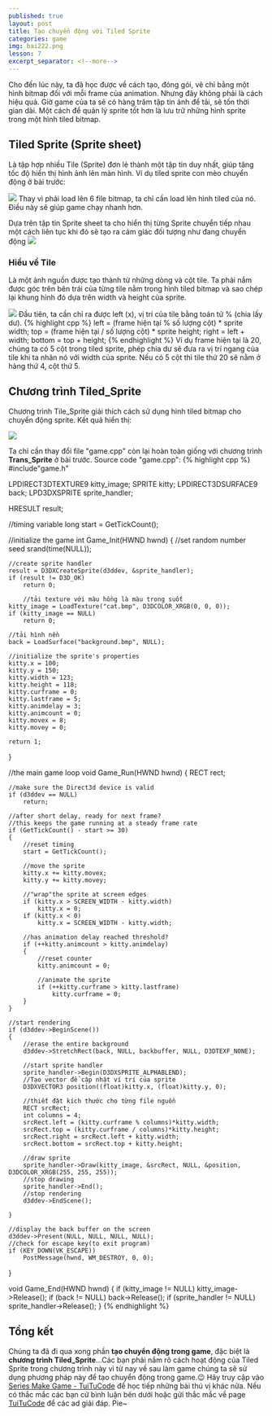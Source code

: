 ```yaml
---
published: true
layout: post
title: Tạo chuyển động với Tiled Sprite
categories: game
img: bai222.png
lesson: 7
excerpt_separator: <!--more-->
---
```

Cho đến lúc này, ta đã học được về cách tạo, đóng gói, vẽ chỉ bằng một hình bitmap đối với mỗi frame của animation. Nhưng đây không phải là cách hiệu quả. Giờ game của ta sẽ có hàng trăm tập tin ảnh để tải, sẽ tốn thời gian dài. Một cách để quản lý sprite tốt hơn là lưu trữ những hình sprite trong một hình tiled bitmap.
<!--more-->

## Tiled Sprite (Sprite sheet)
Là tập hợp nhiều Tile (Sprite) đơn lẻ thành một tập tin duy nhất, giúp tăng tốc độ hiển thị hình ảnh lên màn hình.
Ví dụ tiled sprite con mèo chuyển động ở bài trước:

![](https://1.bp.blogspot.com/-aPX5dfdbR8I/XTKGfo4T3FI/AAAAAAAAEFw/NrgQfuXsdRoHAm0ElhMWtLDasgp37H5_wCLcBGAs/s1600/cat.bmp)
Thay vì phải load lên 6 file bitmap, ta chỉ cần load lên hình tiled của nó. Điều này sẽ giúp game chạy nhanh hơn.

Dựa trên tập tin Sprite sheet ta cho hiển thị từng Sprite chuyển tiếp nhau một cách liên tục khi đó sẽ tạo ra cảm giác đối tượng như đang chuyển động
![](https://1.bp.blogspot.com/-p3UwOLEx4YE/XTKI-IceR_I/AAAAAAAAEF8/hmlcQDZfvBsK8ThLiI9g9nhv1fZWnZPBgCLcBGAs/s1600/RyuRunningL.gif)
### Hiểu về Tile
Là một ảnh nguồn được tạo thành từ những dòng và cột tile. Ta phải nắm được góc trên bên trái của từng tile nằm trong hình tiled bitmap và sao chép lại khung hình đó dựa trên width và height của sprite.

![](https://1.bp.blogspot.com/-WUZPhcwWYc8/XTKNNwoVTbI/AAAAAAAAEGk/ZsB6EdrrQY08PpeXPfETJxjYBL9XhJxYQCLcBGAs/s1600/ninja1.PNG)
Đầu tiên, ta cần chỉ ra được left (x), vị trí của tile bằng toán tử % (chia lấy dư).
{% highlight cpp %}
left = (frame hiện tại % số lượng cột) * sprite width;
top = (frame hiện tại / số lượng cột) * sprite height;
right = left + width;
bottom = top + height;
{% endhighlight %}
Ví dụ frame hiện tại là 20, chúng ta có 5 cột trong tiled sprite, phép chia dư sẽ đưa ra vị trí ngang của tile khi ta nhân nó với width của sprite. Nếu có 5 cột thì tile thứ 20 sẽ nằm ở hàng thứ 4, cột thứ 5.
## Chương trình Tiled_Sprite
Chương trình Tile_Sprite giải thích cách sử dụng hình tiled bitmap cho chuyển động sprite. Kết quả hiển thị:

![](https://1.bp.blogspot.com/-4FCflhPFKHo/XTHhbgQtJMI/AAAAAAAAEFU/_I-gTHkh2NEcp92ywuWlIyUU4Ibd6PWRACLcBGAs/s1600/trans.PNG)

Ta chỉ cần thay đổi file "game.cpp" còn lại hoàn toàn giống với chương trình **Trans_Sprite** ở bài trước. Source code "game.cpp":
{% highlight cpp %}
#include"game.h"

LPDIRECT3DTEXTURE9 kitty_image;
SPRITE kitty;
LPDIRECT3DSURFACE9 back;
LPD3DXSPRITE sprite_handler;

HRESULT result;

//timing variable
long start = GetTickCount();

//initialize the game
int Game_Init(HWND hwnd)
{
	//set random number seed
	srand(time(NULL));

	//create sprite handler
	result = D3DXCreateSprite(d3ddev, &sprite_handler);
	if (result != D3D_OK)
		return 0;

		//tải texture với màu hồng là màu trong suốt
	kitty_image = LoadTexture("cat.bmp", D3DCOLOR_XRGB(0, 0, 0));
	if (kitty_image == NULL)
		return 0;

	//tải hình nền
	back = LoadSurface("background.bmp", NULL);

	//initialize the sprite's properties 
	kitty.x = 100;
	kitty.y = 150;
	kitty.width = 123;
	kitty.height = 118;
	kitty.curframe = 0;
	kitty.lastframe = 5;
	kitty.animdelay = 3;
	kitty.animcount = 0;
	kitty.movex = 8;
	kitty.movey = 0;

	return 1;
}

//the main game loop
void Game_Run(HWND hwnd)
{
	RECT rect;

	//make sure the Direct3d device is valid
	if (d3ddev == NULL)
		return;

	//after short delay, ready for next frame?
	//this keeps the game running at a steady frame rate
	if (GetTickCount() - start >= 30)
	{
		//reset timing
		start = GetTickCount();

		//move the sprite
		kitty.x += kitty.movex;
		kitty.y += kitty.movey;

		//"wrap"the sprite at screen edges
		if (kitty.x > SCREEN_WIDTH - kitty.width)
			kitty.x = 0;
		if (kitty.x < 0)
			kitty.x = SCREEN_WIDTH - kitty.width;

		//has animation delay reached threshold?
		if (++kitty.animcount > kitty.animdelay)
		{
			//reset counter
			kitty.animcount = 0;

			//animate the sprite
			if (++kitty.curframe > kitty.lastframe)
				kitty.curframe = 0;
		}
	}

	//start rendering
	if (d3ddev->BeginScene())
	{
		//erase the entire background
		d3ddev->StretchRect(back, NULL, backbuffer, NULL, D3DTEXF_NONE);

		//start sprite handler
		sprite_handler->Begin(D3DXSPRITE_ALPHABLEND);
		//Tạo vector để cập nhật ví trí của sprite
		D3DXVECTOR3 position((float)kitty.x, (float)kitty.y, 0);

		//thiết đặt kích thước cho từng file nguồn
		RECT srcRect;
		int columns = 4;
		srcRect.left = (kitty.curframe % columns)*kitty.width;
		srcRect.top = (kitty.curframe / columns)*kitty.height;
		srcRect.right = srcRect.left + kitty.width;
		srcRect.bottom = srcRect.top + kitty.height;

		//draw sprite
		sprite_handler->Draw(kitty_image, &srcRect, NULL, &position, D3DCOLOR_XRGB(255, 255, 255));
		//stop drawing
		sprite_handler->End();
		//stop rendering
		d3ddev->EndScene();

	}

	//display the back buffer on the screen
	d3ddev->Present(NULL, NULL, NULL, NULL);
	//check for escape key(to exit program)
	if (KEY_DOWN(VK_ESCAPE))
		PostMessage(hwnd, WM_DESTROY, 0, 0);
}

void Game_End(HWND hwnd)
{
	if (kitty_image != NULL)
		kitty_image->Release();
	if (back != NULL)
		back->Release();
	if (sprite_handler != NULL)
		sprite_handler->Release();
}
{% endhighlight %}

## Tổng kết
Chúng ta đã đi qua xong phần **tạo chuyển động trong game**, đặc biệt là **chương trình Tiled_Sprite**...Các bạn phải nắm rõ cách hoạt động của Tiled Sprite trong chương trình này vì từ nay về sau làm game chúng ta sẽ sử dụng phương pháp này để tạo chuyển động trong game.😉 Hãy truy cập vào [Series Make Game - TuiTuCode](https://tuitucode.github.io/cpp/game/) để học tiếp những bài thú vị khác nữa. Nếu có thắc mắc các bạn cứ bình luận bên dưới hoặc gửi thắc mắc về page [TuiTuCode](https://www.facebook.com/shareAboutIT/) để các ad giải đáp. Pie~
